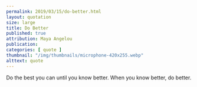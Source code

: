 ```yaml
---
permalink: 2019/03/15/do-better.html
layout: quotation
size: large
title: Do Better
published: true
attribution: Maya Angelou
publication: 
categories: [ quote ]
thumbnail: "/img/thumbnails/microphone-420x255.webp"
alttext: quote
---
```


Do the best you can until you know better. When you know better, do better.